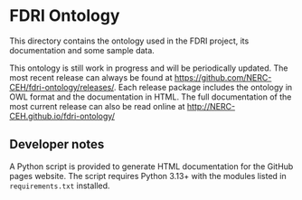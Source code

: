 # FDRI Ontology

This directory contains the ontology used in the FDRI project, its documentation and some sample data.

This ontology is still work in progress and will be periodically updated. 
The most recent release can always be found at https://github.com/NERC-CEH/fdri-ontology/releases/. 
Each release package includes the ontology in OWL format and the documentation in HTML.
The full documentation of the most current release can also be read online at http://NERC-CEH.github.io/fdri-ontology/

## Developer notes

A Python script is provided to generate HTML documentation for the GitHub pages website. The script requires
Python 3.13+ with the modules listed in `requirements.txt` installed.